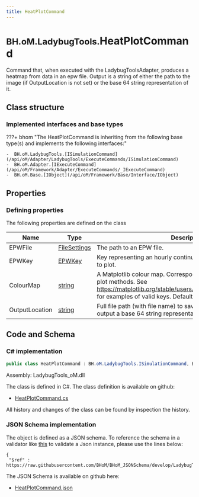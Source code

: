 ```yaml
---
title: HeatPlotCommand
---
```


# <small>BH.oM.LadybugTools.</small>**HeatPlotCommand**

Command that, when executed with the LadybugToolsAdapter, produces a heatmap from data in an epw file.
Output is a string of either the path to the image (if OutputLocation is not set) or the base 64 string representation of it.

## Class structure

### Implemented interfaces and base types

???+ bhom "The HeatPlotCommand is inheriting from the following base type(s) and implements the following interfaces:"

    -  BH.oM.LadybugTools.[ISimulationCommand](/api/oM/Adapter/LadybugTools/ExecuteCommands/ISimulationCommand)
    -  BH.oM.Adapter.[IExecuteCommand](/api/oM/Framework/Adapter/ExecuteCommands/_IExecuteCommand)
    -  BH.oM.Base.[IObject](/api/oM/Framework/Base/Interface/IObject)


## Properties



### Defining properties

The following properties are defined on the class

| Name             | Type             | Description      | Quantity         |
|------------------|------------------|------------------|------------------|
| EPWFile | [FileSettings](/api/oM/Framework/Adapter/FileSettings) | The path to an EPW file. | - |
| EPWKey | [EPWKey](/api/oM/Adapter/LadybugTools/Enum/EPWKeys) | Key representing an hourly continuous collection in the EPW file to plot. | - |
| ColourMap | [string](https://learn.microsoft.com/en-us/dotnet/api/System.String?view=netstandard-2.0) | A Matplotlib colour map. Corresponds to the 'cmap' parameter of plot methods. See https://matplotlib.org/stable/users/explain/colors/colormaps.html for examples of valid keys. Default of 'viridis'. | - |
| OutputLocation | [string](https://learn.microsoft.com/en-us/dotnet/api/System.String?view=netstandard-2.0) | Full file path (with file name) to save the plot to. Leave blank to output a base 64 string representation of the image instead. | - |


## Code and Schema

### C# implementation

``` C# title="C#"
public class HeatPlotCommand : BH.oM.LadybugTools.ISimulationCommand, BH.oM.Adapter.IExecuteCommand, BH.oM.Base.IObject
```

Assembly: LadybugTools_oM.dll

The class is defined in C#. The class definition is available on github:

- [HeatPlotCommand.cs](https://github.com/BHoM/LadybugTools_Toolkit/blob/develop/LadybugTools_oM/ExecuteCommands\HeatPlotCommand.cs)

All history and changes of the class can be found by inspection the history.
### JSON Schema implementation

The object is defined as a JSON schema. To reference the schema in a validator like [this](https://www.jsonschemavalidator.net/) to validate a Json instance, please use the lines below:

``` { .json .copy .select } title="JSON Schema"
{
 "$ref" : https://raw.githubusercontent.com/BHoM/BHoM_JSONSchema/develop/LadybugTools_oM/HeatPlotCommand.json}
```

The JSON Schema is available on github here:

- [HeatPlotCommand.json](https://github.com/BHoM/BHoM_JSONSchema/blob/develop/LadybugTools_oM/HeatPlotCommand.json)
